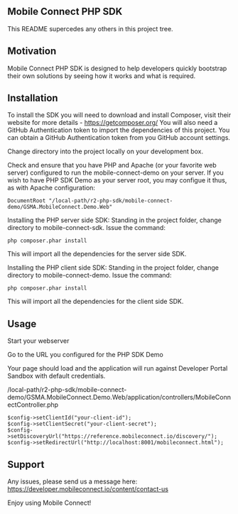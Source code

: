 ## Mobile Connect PHP SDK

This README supercedes any others in this project tree.

## Motivation

Mobile Connect PHP SDK is designed to help developers quickly bootstrap their own solutions by seeing how it works and what is required.

## Installation

To install the SDK you will need to download and install Composer, visit their website for more details - https://getcomposer.org/
You will also need a GitHub Authentication token to import the dependencies of this project. You can obtain a GitHub Authentication token from you GitHub account settings.

Change directory into the project locally on your development box.

Check and ensure that you have PHP and Apache (or your favorite web server) configured to run the mobile-connect-demo on your server.
If you wish to have PHP SDK Demo as your server root, you may configue it thus, as with Apache configuration:

```
DocumentRoot "/local-path/r2-php-sdk/mobile-connect-demo/GSMA.MobileConnect.Demo.Web"
```

Installing the PHP server side SDK:
Standing in the project folder, change directory to mobile-connect-sdk.
Issue the command:

```
php composer.phar install
```

This will import all the dependencies for the server side SDK.

Installing the PHP client side SDK:
Standing in the project folder, change directory to mobile-connect-demo.
Issue the command:

```
php composer.phar install
```

This will import all the dependencies for the client side SDK.

## Usage

Start your webserver

Go to the URL you configured for the PHP SDK Demo

Your page should load and the application will run against Developer Portal Sandbox with default credentials.

/local-path/r2-php-sdk/mobile-connect-demo/GSMA.MobileConnect.Demo.Web/application/controllers/MobileConnectController.php
```
$config->setClientId("your-client-id");
$config->setClientSecret("your-client-secret");
$config->setDiscoveryUrl("https://reference.mobileconnect.io/discovery/");
$config->setRedirectUrl("http://localhost:8001/mobileconnect.html");
```
## Support

Any issues, please send us a message here: https://developer.mobileconnect.io/content/contact-us

Enjoy using Mobile Connect!
